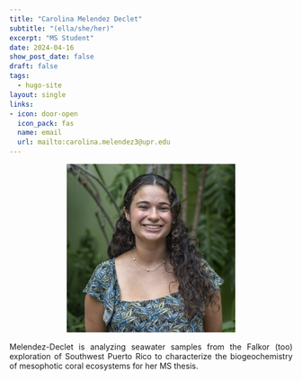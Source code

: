 ```yaml
---
title: "Carolina Melendez Declet"
subtitle: "(ella/she/her)"
excerpt: "MS Student"
date: 2024-04-16
show_post_date: false
draft: false
tags:
  - hugo-site
layout: single
links:
- icon: door-open
  icon_pack: fas
  name: email
  url: mailto:carolina.melendez3@upr.edu
---
```


<div style="text-align: center;">
<img src="featured-hex.PNG" width="300"> 
</div>

<div style="text-align: justify;">

Melendez-Declet is analyzing seawater samples from the Falkor (too) exploration of Southwest Puerto Rico to characterize the biogeochemistry of mesophotic coral ecosystems for her MS thesis.

</div>
